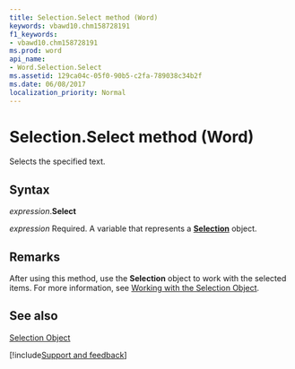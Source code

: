 ```yaml
---
title: Selection.Select method (Word)
keywords: vbawd10.chm158728191
f1_keywords:
- vbawd10.chm158728191
ms.prod: word
api_name:
- Word.Selection.Select
ms.assetid: 129ca04c-05f0-90b5-c2fa-789038c34b2f
ms.date: 06/08/2017
localization_priority: Normal
---
```



# Selection.Select method (Word)

Selects the specified text.


## Syntax

_expression_.**Select**

_expression_ Required. A variable that represents a **[Selection](Word.Selection.md)** object.


## Remarks

After using this method, use the  **Selection** object to work with the selected items. For more information, see [Working with the Selection Object](../word/Concepts/Working-with-Word/working-with-the-selection-object.md).


## See also


[Selection Object](Word.Selection.md)

[!include[Support and feedback](~/includes/feedback-boilerplate.md)]